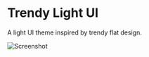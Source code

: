 # Trendy Light UI

A light UI theme inspired by trendy flat design.

![Screenshot](https://raw.githubusercontent.com/teddybradford/trendy-light-ui/master/screenshot.png)
